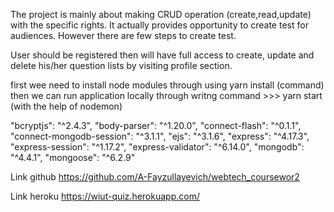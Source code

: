 The project is mainly about making CRUD operation (create,read,update) with the specific rights.
It actually provides opportunity to create test for audiences. However there are few steps to create test.

User should be registered then will have full access to create, update and delete his/her question lists by visiting profile section.



first wee need to install node modules through using  yarn install (command)
then we can run application locally through writng command >>> yarn start (with the help of nodemon)

   
"bcryptjs": "^2.4.3",
"body-parser": "^1.20.0",
"connect-flash": "^0.1.1",
"connect-mongodb-session": "^3.1.1",
"ejs": "^3.1.6",
"express": "^4.17.3",
"express-session": "^1.17.2",
"express-validator": "^6.14.0",
"mongodb": "^4.4.1",
"mongoose": "^6.2.9"



Link github
https://github.com/A-Fayzullayevich/webtech_coursewor2

Link heroku
https://wiut-quiz.herokuapp.com/
